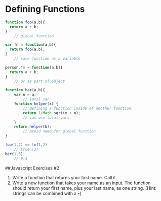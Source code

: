 # Defining Functions

```javascript
function foo(a,b){          
  return a + b;
}
    // global function

var fn = function(a,b){     
  return foo(a,b);
}
    // save function as a variable

person.fn = function(a,b){     
  return a + b;
}
    // or as part of object

function bar(a,b){
    var n = a;                  
        // local var
    function helper(x) {            
        // defining a function inside of another function
        return 1/Math.sqrt(x + n);  
        // can use local vars
    }
    return helper(b);           
        // avoid need for global function
}

foo(1,2) == fn(1,2)   
    // true (3)
bar(1,3);
    // 0.5
```
##Javascript Exercises #2
1. Write a function that returns your first name. Call it.
2. Write a new function that takes your name as an input. The function should return your first name, plus your last name, as one string. (Hint: strings can be combined with a `+`)